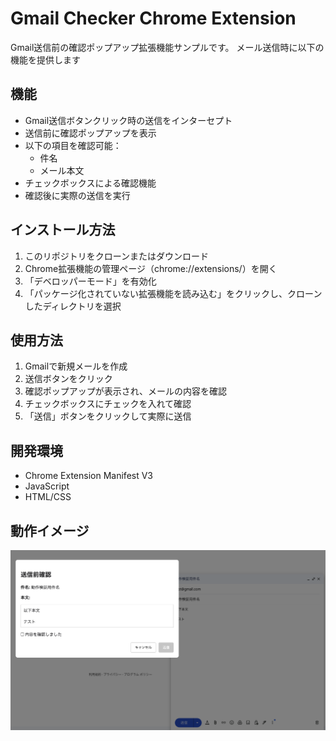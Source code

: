 # Gmail Checker Chrome Extension

Gmail送信前の確認ポップアップ拡張機能サンプルです。
メール送信時に以下の機能を提供します

## 機能

- Gmail送信ボタンクリック時の送信をインターセプト
- 送信前に確認ポップアップを表示
- 以下の項目を確認可能：
  - 件名
  - メール本文
- チェックボックスによる確認機能
- 確認後に実際の送信を実行

## インストール方法

1. このリポジトリをクローンまたはダウンロード
2. Chrome拡張機能の管理ページ（chrome://extensions/）を開く
3. 「デベロッパーモード」を有効化
4. 「パッケージ化されていない拡張機能を読み込む」をクリックし、クローンしたディレクトリを選択

## 使用方法

1. Gmailで新規メールを作成
2. 送信ボタンをクリック
3. 確認ポップアップが表示され、メールの内容を確認
4. チェックボックスにチェックを入れて確認
5. 「送信」ボタンをクリックして実際に送信

## 開発環境

- Chrome Extension Manifest V3
- JavaScript
- HTML/CSS

## 動作イメージ

![スクリーンショット](./screenshot.png)
